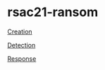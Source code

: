 # rsac21-ransom


[Creation](LAB_FILES/know_thy_enemy.md)

[Detection](LAB_FILES\detection.md)


[Response](LAB_FILES\response.md)

